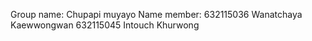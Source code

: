 Group name: Chupapi muyayo
Name member: 632115036 Wanatchaya Kaewwongwan
632115045 Intouch Khurwong
